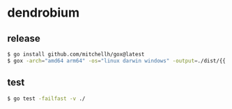 # dendrobium

## release

```sh
$ go install github.com/mitchellh/gox@latest
$ gox -arch="amd64 arm64" -os="linux darwin windows" -output=./dist/{{.Dir}}_{{.OS}}_{{.Arch}}
```

## test

```sh
$ go test -failfast -v ./
```
